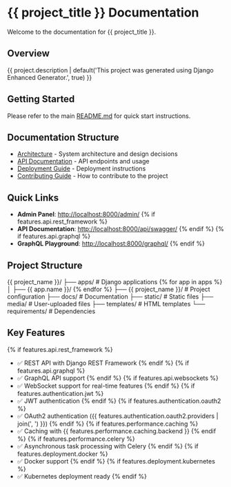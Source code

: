 
# {{ project_title }} Documentation

Welcome to the documentation for {{ project_title }}.

## Overview

{{ project.description | default('This project was generated using Django Enhanced Generator.', true) }}

## Getting Started

Please refer to the main [README.md](../README.md) for quick start instructions.

## Documentation Structure

- [Architecture](ARCHITECTURE.md) - System architecture and design decisions
- [API Documentation](API.md) - API endpoints and usage
- [Deployment Guide](DEPLOYMENT.md) - Deployment instructions
- [Contributing Guide](CONTRIBUTING.md) - How to contribute to the project

## Quick Links

- **Admin Panel**: [http://localhost:8000/admin/](http://localhost:8000/admin/)
  {% if features.api.rest_framework %}
- **API Documentation**: [http://localhost:8000/api/swagger/](http://localhost:8000/api/swagger/)
  {% endif %}
  {% if features.api.graphql %}
- **GraphQL Playground**: [http://localhost:8000/graphql/](http://localhost:8000/graphql/)
  {% endif %}

## Project Structure
{{ project_name }}/
├── apps/               # Django applications
{% for app in apps %}
│   ├── {{ app.name }}/
{% endfor %}
├── {{ project_name }}/         # Project configuration
├── docs/               # Documentation
├── static/             # Static files
├── media/              # User-uploaded files
├── templates/          # HTML templates
└── requirements/       # Dependencies

## Key Features

{% if features.api.rest_framework %}
- ✅ REST API with Django REST Framework
  {% endif %}
  {% if features.api.graphql %}
- ✅ GraphQL API support
  {% endif %}
  {% if features.api.websockets %}
- ✅ WebSocket support for real-time features
  {% endif %}
  {% if features.authentication.jwt %}
- ✅ JWT authentication
  {% endif %}
  {% if features.authentication.oauth2 %}
- ✅ OAuth2 authentication ({{ features.authentication.oauth2.providers | join(', ') }})
  {% endif %}
  {% if features.performance.caching %}
- ✅ Caching with {{ features.performance.caching.backend }}
  {% endif %}
  {% if features.performance.celery %}
- ✅ Asynchronous task processing with Celery
  {% endif %}
  {% if features.deployment.docker %}
- ✅ Docker support
  {% endif %}
  {% if features.deployment.kubernetes %}
- ✅ Kubernetes deployment ready
  {% endif %}